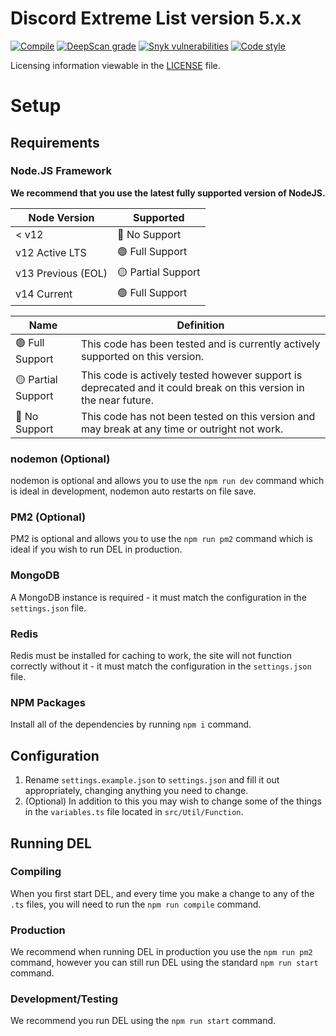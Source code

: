 # Discord Extreme List version 5.x.x

[![Compile](https://github.com/discordextremelist/website/workflows/Compile/badge.svg)](https://github.com/discordextremelist/website/actions?query=workflow%3ACompile)
[![DeepScan grade](https://deepscan.io/api/teams/8370/projects/12889/branches/206397/badge/grade.svg)](https://deepscan.io/dashboard#view=project&tid=8370&pid=12889&bid=206397)
[![Snyk vulnerabilities](https://img.shields.io/snyk/vulnerabilities/github/discordextremelist/website)](https://snyk.io/test/github/discordextremelist/website)
[![Code style](https://img.shields.io/badge/code%20style-prettier-ff69b4)](https://prettier.io)

Licensing information viewable in the [LICENSE](https://github.com/discordextremelist/website/blob/master/LICENSE) file.

# Setup

## Requirements

### Node.JS Framework

**We recommend that you use the latest fully supported version of NodeJS.**

| Node Version        | Supported          |
| ------------------- | ------------------ |
| < v12               | 🔴 No Support      |
| v12 Active LTS      | 🟢 Full Support    |   
| v13 Previous (EOL)  | 🟡 Partial Support |     
| v14 Current         | 🟢 Full Support    |  

| Name                    | Definition                                                                                                        |
| ----------------------- | ----------------------------------------------------------------------------------------------------------------- |
| 🟢 Full Support         | This code has been tested and is currently actively supported on this version.                                    |
| 🟡 Partial Support      | This code is actively tested however support is deprecated and it could break on this version in the near future. |
| 🔴 No Support           | This code has not been tested on this version and may break at any time or outright not work.                     |     

### nodemon (Optional)

nodemon is optional and allows you to use the `npm run dev` command which is ideal in development, nodemon auto restarts on file save.

### PM2 (Optional)

PM2 is optional and allows you to use the `npm run pm2` command which is ideal if you wish to run DEL in production.

### MongoDB

A MongoDB instance is required - it must match the configuration in the `settings.json` file.

### Redis

Redis must be installed for caching to work, the site will not function correctly without it - it must match the configuration in the `settings.json` file.

### NPM Packages
Install all of the dependencies by running `npm i` command.

## Configuration

1. Rename `settings.example.json` to `settings.json` and fill it out appropriately, changing anything you need to change.
2. (Optional) In addition to this you may wish to change some of the things in the `variables.ts` file located in `src/Util/Function`.

## Running DEL

### Compiling

When you first start DEL, and every time you make a change to any of the `.ts` files, you will need to run the `npm run compile` command.

### Production

We recommend when running DEL in production you use the `npm run pm2` command, however you can still run DEL using the standard `npm run start` command.

### Development/Testing

We recommend you run DEL using the `npm run start` command.

